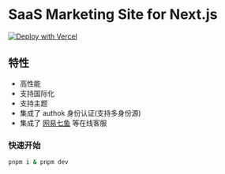 # SaaS Marketing Site for Next.js

[![Deploy with Vercel](https://vercel.com/button)](https://vercel.com/new/clone?repository-url=https%3A%2F%2Fgithub.com%2Fgrowingbox%2Fsaas-marketing-site-nextjs&project-name=saas-marketing-site-nextjs&repo-name=saas-marketing-site-nextjs&demo-title=saas-marketing-site-nextjs&demo-description=An%20all-in-one%20starter%20kit%20for%20high-performance%20sites.&demo-url=https%3A%2F%2Fdemo.vercel.store&demo-image=https%3A%2F%2Fbigcommerce-demo-asset-ksvtgfvnd.vercel.app%2Fbigcommerce.png&integration-ids=oac_MuWZiE4jtmQ2ejZQaQ7ncuDT,oac_9HSKtXld74NG0srzdxSiBGty&skippable-integrations=1&root-directory=site&build-command=cd%20..%20%26%26%20yarn%20build)


## 特性
- 高性能
- 支持国际化
- 支持主题
- 集成了 authok 身份认证(支持多身份源)
- 集成了 [网易七鱼](https://qi.163.com/online) 等在线客服

### 快速开始
```bash
pnpm i & pnpm dev
```